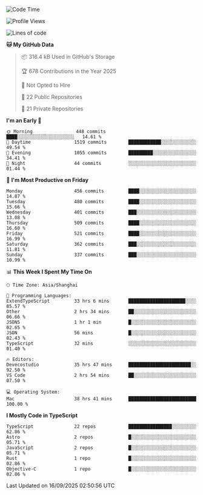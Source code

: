 <!--START_SECTION:waka-->
![Code Time](http://img.shields.io/badge/Code%20Time-4%2C108%20hrs%2022%20mins-blue)

![Profile Views](http://img.shields.io/badge/Profile%20Views-0-blue)

![Lines of code](https://img.shields.io/badge/From%20Hello%20World%20I%27ve%20Written-3.2%20million%20lines%20of%20code-blue)

**🐱 My GitHub Data** 

> 📦 316.4 kB Used in GitHub's Storage 
 > 
> 🏆 678 Contributions in the Year 2025
 > 
> 🚫 Not Opted to Hire
 > 
> 📜 22 Public Repositories 
 > 
> 🔑 21 Private Repositories 
 > 
**I'm an Early 🐤** 

```text
🌞 Morning                448 commits         ████░░░░░░░░░░░░░░░░░░░░░   14.61 % 
🌆 Daytime                1519 commits        ████████████░░░░░░░░░░░░░   49.54 % 
🌃 Evening                1055 commits        █████████░░░░░░░░░░░░░░░░   34.41 % 
🌙 Night                  44 commits          ░░░░░░░░░░░░░░░░░░░░░░░░░   01.44 % 
```
📅 **I'm Most Productive on Friday** 

```text
Monday                   456 commits         ████░░░░░░░░░░░░░░░░░░░░░   14.87 % 
Tuesday                  480 commits         ████░░░░░░░░░░░░░░░░░░░░░   15.66 % 
Wednesday                401 commits         ███░░░░░░░░░░░░░░░░░░░░░░   13.08 % 
Thursday                 509 commits         ████░░░░░░░░░░░░░░░░░░░░░   16.60 % 
Friday                   521 commits         ████░░░░░░░░░░░░░░░░░░░░░   16.99 % 
Saturday                 362 commits         ███░░░░░░░░░░░░░░░░░░░░░░   11.81 % 
Sunday                   337 commits         ███░░░░░░░░░░░░░░░░░░░░░░   10.99 % 
```


📊 **This Week I Spent My Time On** 

```text
🕑︎ Time Zone: Asia/Shanghai

💬 Programming Languages: 
ExtendTypeScript         33 hrs 6 mins       █████████████████████░░░░   85.57 % 
Other                    2 hrs 34 mins       ██░░░░░░░░░░░░░░░░░░░░░░░   06.66 % 
JSON5                    1 hr 1 min          █░░░░░░░░░░░░░░░░░░░░░░░░   02.65 % 
JSON                     56 mins             █░░░░░░░░░░░░░░░░░░░░░░░░   02.43 % 
TypeScript               32 mins             ░░░░░░░░░░░░░░░░░░░░░░░░░   01.40 % 

🔥 Editors: 
Devecostudio             35 hrs 47 mins      ███████████████████████░░   92.50 % 
VS Code                  2 hrs 54 mins       ██░░░░░░░░░░░░░░░░░░░░░░░   07.50 % 

💻 Operating System: 
Mac                      38 hrs 41 mins      █████████████████████████   100.00 % 
```

**I Mostly Code in TypeScript** 

```text
TypeScript               22 repos            ████████████████░░░░░░░░░   62.86 % 
Astro                    2 repos             █░░░░░░░░░░░░░░░░░░░░░░░░   05.71 % 
JavaScript               2 repos             █░░░░░░░░░░░░░░░░░░░░░░░░   05.71 % 
Rust                     1 repo              █░░░░░░░░░░░░░░░░░░░░░░░░   02.86 % 
Objective-C              1 repo              █░░░░░░░░░░░░░░░░░░░░░░░░   02.86 % 
```




 Last Updated on 16/09/2025 02:50:56 UTC
<!--END_SECTION:waka-->